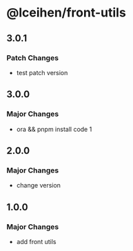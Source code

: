 # @lceihen/front-utils

## 3.0.1

### Patch Changes

- test patch version

## 3.0.0

### Major Changes

- ora && pnpm install code 1

## 2.0.0

### Major Changes

- change version

## 1.0.0

### Major Changes

- add front utils

